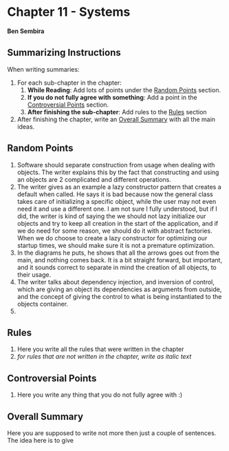 # Chapter 11 - Systems
**Ben Sembira**

## Summarizing Instructions
When writing summaries:
1. For each sub-chapter in the chapter:
    1. **While Reading**: Add lots of points under the [Random Points](#random-points) section.
    1. **If you do not fully agree with something**: Add a point in the [Controversial Points](#controversial-points) section.
    1. **After finishing the sub-chapter**: Add rules to the [Rules](#rules) section
1. After finishing the chapter, write an [Overall Summary](#overall-summary) with all the main ideas.

## Random Points
1. Software should separate construction from usage when dealing with objects. The writer explains this by the fact that constructing and using an objects are 2 complicated and different operations.
1. The writer gives as an example a lazy constructor pattern that creates a default when called. He says it is bad because now the general class takes care of initializing a specific object, while the user may not even need it and use a different one. I am not sure I fully understood, but if I did, the writer is kind of saying the we should not lazy initialize our objects and try to keep all creation in the start of the application, and if we do need for some reason, we should do it with abstract factories. When we do choose to create a lazy constructor for optimizing our startup times, we should make sure it is not a premature optimization.
1. In the diagrams he puts, he shows that all the arrows goes out from the main, and nothing comes back. It is a bit straight forward, but important, and it sounds correct to separate in mind the creation of all objects, to their usage.
1. The writer talks about dependency injection, and inversion of control, which are giving an object its dependencies as arguments from outside, and the concept of giving the control to what is being instantiated to the objects container.
1. 

## Rules
1. Here you write all the rules that were written in the chapter
1. _for rules that are not written in the chapter, write as italic text_

## Controversial Points
1. Here you write any thing that you do not fully agree with :)

## Overall Summary
Here you are supposed to write not more then just a couple of sentences. The idea here is to give 
